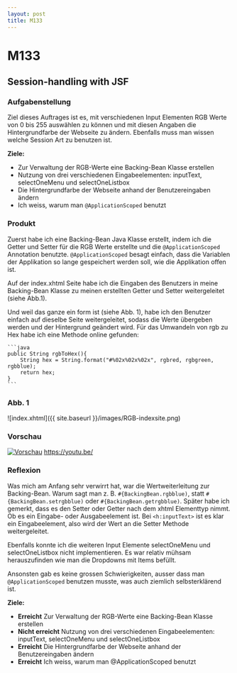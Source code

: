 ```yaml
---
layout: post
title: M133
---
```

<!-- 
Next you can update your site name, avatar and other options using the _config.yml file in the root of your repository (shown below).

![_config.yml]({{ site.baseurl }}/images/config.png)

The easiest way to make your first post is to edit this one. Go into /_posts/ and update the Hello World markdown file. For more instructions head over to the [Jekyll Now repository](https://github.com/barryclark/jekyll-now) on GitHub. -->
# **M133**

## Session-handling with JSF

### Aufgabenstellung
Ziel dieses Auftrages ist es, mit verschiedenen Input Elementen RGB Werte von 0 bis 255 auswählen zu können und mit diesen Angaben die Hintergrundfarbe der Webseite zu ändern. Ebenfalls muss man wissen welche Session Art zu benutzen ist.


**Ziele:**
* Zur Verwaltung der RGB-Werte eine Backing-Bean Klasse erstellen
* Nutzung von drei verschiedenen Eingabeelementen: inputText, selectOneMenu und selectOneListbox
* Die Hintergrundfarbe der Webseite anhand der Benutzereingaben ändern
* Ich weiss, warum man `@ApplicationScoped` benutzt

### Produkt

Zuerst habe ich eine Backing-Bean Java Klasse erstellt, indem ich die Getter und Setter für die RGB Werte erstellte und die `@ApplicationScoped` Annotation benutzte. `@ApplicationScoped` besagt einfach, dass die Variablen der Applikation so lange gespeichert werden soll, wie die Applikation offen ist.

Auf der index.xhtml Seite habe ich die Eingaben des Benutzers in meine Backing-Bean Klasse zu meinen erstellten Getter und Setter weitergeleitet (siehe Abb.1).

Und weil das ganze ein form ist (siehe Abb. 1), habe ich den Benutzer einfach auf dieselbe Seite weitergeleitet, sodass die Werte übergeben werden und der Hintergrund geändert wird. Für das Umwandeln von rgb zu Hex habe ich eine Methode online gefunden:
<br />

    ```java
    public String rgbToHex(){
        String hex = String.format("#%02x%02x%02x", rgbred, rgbgreen, rgbblue); 
        return hex;
    }
    ```

### Abb. 1

![index.xhtml]({{ site.baseurl }}/images/RGB-indexsite.png)

### Vorschau
[![Vorschau](http://img.youtube.com/vi/sXqKHWvyHwo/0.jpg)](http://www.youtube.com/watch?v=sXqKHWvyHwo)
https://youtu.be/

### Reflexion

Was mich am Anfang sehr verwirrt hat, war die Wertweiterleitung zur Backing-Bean. Warum sagt man z. B. `#{BackingBean.rgbblue)`, statt `#{BackingBean.setrgbblue)` oder `#{BackingBean.getrgbblue)`. Später habe ich gemerkt, dass es den Setter oder Getter nach dem xhtml Elementtyp nimmt. Ob es ein Eingabe- oder Ausgabeelement ist. Bei `<h:inputText>` ist es klar ein Eingabeelement, also wird der Wert an die Setter Methode weitergeleitet. 

Ebenfalls konnte ich die weiteren Input Elemente selectOneMenu und selectOneListbox nicht implementieren. Es war relativ mühsam herauszufinden wie man die Dropdowns mit Items befüllt.

Ansonsten gab es keine grossen Schwierigkeiten, ausser dass man `@ApplicationScoped` benutzen musste, was auch ziemlich selbsterklärend ist.

**Ziele:**
* **Erreicht** Zur Verwaltung der RGB-Werte eine Backing-Bean Klasse erstellen
* **Nicht erreicht** Nutzung von drei verschiedenen Eingabeelementen: inputText, selectOneMenu und selectOneListbox
* **Erreicht** Die Hintergrundfarbe der Webseite anhand der Benutzereingaben ändern
* **Erreicht** Ich weiss, warum man @ApplicationScoped benutzt
 





